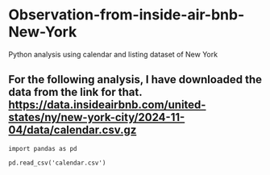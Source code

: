 # Observation-from-inside-air-bnb-New-York
Python analysis using calendar and listing dataset of New York
## For the following analysis, I have downloaded the data from the link for that. https://data.insideairbnb.com/united-states/ny/new-york-city/2024-11-04/data/calendar.csv.gz 

```
import pandas as pd

pd.read_csv('calendar.csv')
```
